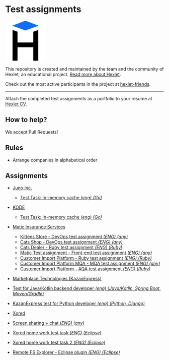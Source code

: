 # Test assignments

[![Hexlet Ltd. logo](https://raw.githubusercontent.com/Hexlet/assets/master/images/hexlet_logo128.png)](https://hexlet.io/?utm_source=github&utm_medium=link&utm_campaign=ru-test-assignments)

This repository is created and maintained by the team and the community of Hexlet, an educational project. [Read more about Hexlet](https://hexlet.io/?utm_source=github&utm_medium=link&utm_campaign=ru-test-assignments).

Check out the most active participants in the project at [hexlet-friends](https://friends.hexlet.io/).

----

Attach the completed test assignments as a portfolio to your resume at [Hexlet CV](https://cv.hexlet.io/).

## How to help?

We accept Pull Requests!

## Rules

* Arrange companies in alphabetical order

## Assignments

* [Juno Inc.](https://gojuno.com/)
  * [Test Task: In-memory cache _(eng)_ _(Go)_](https://github.com/gojuno/test_tasks)

* [KODE](https://kode.ru/)
  * [Test Task: In-memory cache *(eng)* *(Go)*](https://github.com/gojuno/test_tasks)

* [Matic Insurance Services](https://matic.com/)
  * [Kittens Store - DevOps test assignment *(ENG)* *(any)*](https://github.com/matic-insurance/assignment-kittens-store)
  * [Cats Shop - DevOps test assignment *(ENG)* *(any)*](https://github.com/matic-insurance/assignment-cats-shop)
  * [Cats Dealer - Ruby test assignment *(ENG)* *(Ruby)*](https://github.com/matic-insurance/assignment-cats-dealer)
  * [Matic Test assignment - Front-end test assignment *(ENG)* *(any)*](https://github.com/matic-insurance/assignment-fetch-n-cache)
  * [Customer Import Platform - Ruby test assignment *(ENG)* *(Ruby)*](https://github.com/matic-insurance/assignment-test-import)
  * [Customer Import Platform MQA - MQA test assignment *(ENG)* *(any)*](https://github.com/matic-insurance/assignment-test-import)
  * [Customer Import Platform - AQA test assignment *(ENG)* *(Ruby)*](https://github.com/matic-insurance/assignment-test-import)
  
 * [Marketplace Technologies (KazanExpress)](https://github.com/KazanExpress)
  * [Test for Java/Kotlin backend developer *(eng)* *(Java/Kotlin, Spring Boot, Maven/Gradle)*](https://github.com/KazanExpress/wms-backend-test-task)
  * [KazanExpress test for Python developer *(eng)* *(Python, Django)*](https://github.com/KazanExpress/django-test-task)
  
 * [Xored](http://ru.xored.com/)
  * [Screen sharing + chat *(ENG)* *(any)*](https://docs.xored.com/display/XL/Test+task+Screen+sharing+with+chat)
  * [Xored home work test task *(ENG)* *(Eclipse)*](https://docs.xored.com/display/XL/Xored+home+work+test+task)
  * [Xored home work test task 2 *(ENG)* *(Eclipse)*](https://docs.xored.com/display/XL/Xored+home+work+test+task+2)
  * [Remote FS Explorer - Eclipse plugin *(ENG)* *(Eclipse)*](https://docs.xored.com/pages/viewpage.action?pageId=22742624)
